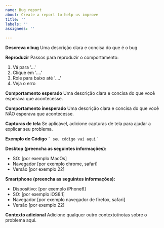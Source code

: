 ```yaml
---
name: Bug report
about: Create a report to help us improve
title: ''
labels: ''
assignees: ''

---
```


**Descreva o bug**
Uma descrição clara e concisa do que é o bug.

**Reproduzir**
Passos para reproduzir o comportamento:
1. Vá para '...'
2. Clique em '....'
3. Role para baixo até '....'
4. Veja o erro

**Comportamento esperado**
Uma descrição clara e concisa do que você esperava que acontecesse.

**Comportamento inesperado**
Uma descrição clara e concisa do que você NÃO esperava que acontecesse.


**Capturas de tela**
Se aplicável, adicione capturas de tela para ajudar a explicar seu problema.

**Exemplo de Código**
`` `
seu código vai aqui
`` `

**Desktop (preencha as seguintes informações):**
 - SO: [por exemplo MacOs]
 - Navegador [por exemplo chrome, safari]
 - Versão [por exemplo 22]

**Smartphone (preencha as seguintes informações):**
 - Dispositivo: [por exemplo iPhone6]
 - SO: [por exemplo iOS8.1]
 - Navegador [por exemplo navegador de firefox, safari]
 - Versão [por exemplo 22]

**Contexto adicional**
Adicione qualquer outro contexto/notas sobre o problema aqui.